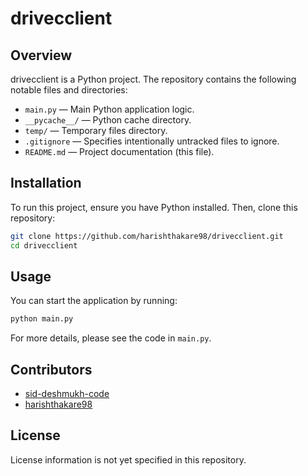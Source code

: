 # drivecclient

## Overview

drivecclient is a Python project. The repository contains the following notable files and directories:
- `main.py` — Main Python application logic.
- `__pycache__/` — Python cache directory.
- `temp/` — Temporary files directory.
- `.gitignore` — Specifies intentionally untracked files to ignore.
- `README.md` — Project documentation (this file).

## Installation

To run this project, ensure you have Python installed. Then, clone this repository:

```bash
git clone https://github.com/harishthakare98/drivecclient.git
cd drivecclient
```

## Usage

You can start the application by running:

```bash
python main.py
```

For more details, please see the code in `main.py`.

## Contributors

- [sid-deshmukh-code](https://github.com/sid-deshmukh-code)
- [harishthakare98](https://github.com/harishthakare98)

## License

License information is not yet specified in this repository.
